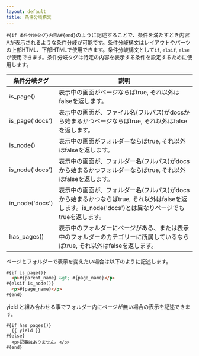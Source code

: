 ```yaml
---
layout: default
title: 条件分岐構文
---
```


`#{if 条件分岐タグ}内容A#{end}`のように記述することで、条件を満たすとき内容Aが表示されるような条件分岐が可能です。条件分岐構文はレイアウトやパーツの上部HTML、下部HTMLで使用できます。条件分岐構文として`if`, `elsif`, `else`が使用できます。条件分岐タグは特定の内容を表示する条件を設定するために使用します。

|条件分岐タグ|説明|
|---|---|
|is_page()|表示中の画面がページならばtrue, それ以外はfalseを返します。|
|is_page('docs')|表示中の画面が、ファイル名(フルパス)がdocsから始まるかつページならばtrue, それ以外はfalseを返します。|
|is_node()|表示中の画面がフォルダーならばtrue, それ以外はfalseを返します。|
|is_node('docs')|表示中の画面が、フォルダー名(フルパス)がdocsから始まるかつフォルダーならばtrue, それ以外はfalseを返します。|
|in_node('docs')|表示中の画面が、フォルダー名(フルパス)がdocsから始まるかつならばtrue, それ以外はfalseを返します。is_node('docs')とは異なりページでもtrueを返します。|
|has_pages()|表示中のフォルダーにページがある、または表示中のフォルダーのカテゴリーに所属しているならばtrue, それ以外はfalseを返します。|

ページとフォルダーで表示を変えたい場合は以下のように記述します。

~~~html
#{if is_page()}
  <p>#{parent_name} &gt; #{page_name}</p>
#{elsif is_node()}
  <p>#{page_name}</p>
#{end}
~~~

yield と組み合わせる事でフォルダー内にページが無い場合の表示を記述できます。

<div class="language-html highlighter-rouge"><div class="highlight"><pre class="highlight"><code>#{if has_pages()}
  <span class="nt">{</span><span class="nt">{</span><span class="nt"> yield </span><span>}</span><span>}</span>
#{else}
  <span class="nt">&lt;p&gt;</span>記事はありません。<span class="nt">&lt;/p&gt;</span>
#{end}
</code></pre></div></div>
